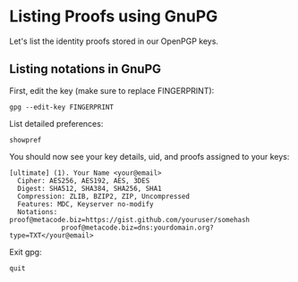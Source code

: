 # Listing Proofs using GnuPG

Let's list the identity proofs stored in our OpenPGP keys.

## Listing notations in GnuPG

First, edit the key (make sure to replace FINGERPRINT):

`gpg --edit-key FINGERPRINT`

List detailed preferences:

`showpref`

You should now see your key details, uid, and proofs assigned to your keys:

```
[ultimate] (1). Your Name <your@email>
  Cipher: AES256, AES192, AES, 3DES
  Digest: SHA512, SHA384, SHA256, SHA1
  Compression: ZLIB, BZIP2, ZIP, Uncompressed
  Features: MDC, Keyserver no-modify
  Notations: proof@metacode.biz=https://gist.github.com/youruser/somehash
             proof@metacode.biz=dns:yourdomain.org?type=TXT</your@email>
```

Exit gpg:

`quit`
